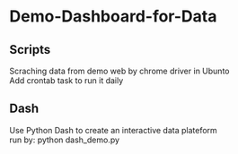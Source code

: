 # Demo-Dashboard-for-Data

## Scripts  
Scraching data from demo web by chrome driver in Ubunto  
Add crontab task to run it daily

## Dash  
Use Python Dash to create an interactive data plateform  
run by: python dash_demo.py
